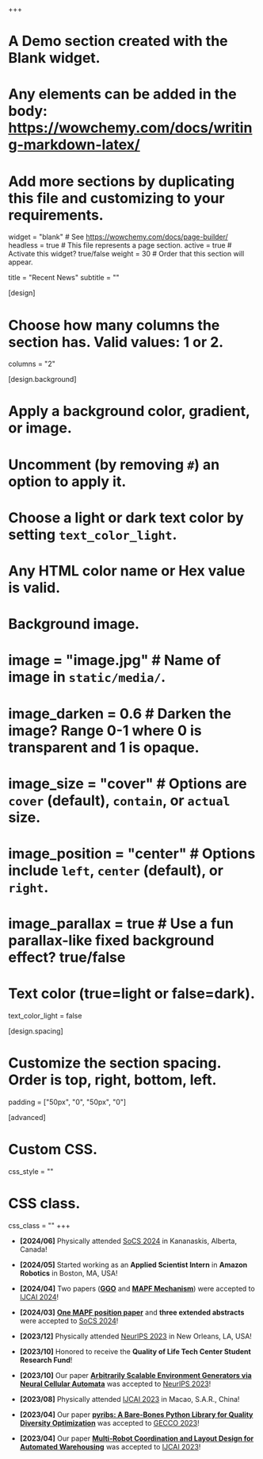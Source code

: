 +++
# A Demo section created with the Blank widget.
# Any elements can be added in the body: https://wowchemy.com/docs/writing-markdown-latex/
# Add more sections by duplicating this file and customizing to your requirements.

widget = "blank"  # See https://wowchemy.com/docs/page-builder/
headless = true  # This file represents a page section.
active = true  # Activate this widget? true/false
weight = 30  # Order that this section will appear.

title = "Recent News"
subtitle = ""

[design]
  # Choose how many columns the section has. Valid values: 1 or 2.
  columns = "2"

[design.background]
  # Apply a background color, gradient, or image.
  #   Uncomment (by removing `#`) an option to apply it.
  #   Choose a light or dark text color by setting `text_color_light`.
  #   Any HTML color name or Hex value is valid.


  # Background image.
  # image = "image.jpg"  # Name of image in `static/media/`.
  # image_darken = 0.6  # Darken the image? Range 0-1 where 0 is transparent and 1 is opaque.
  # image_size = "cover"  #  Options are `cover` (default), `contain`, or `actual` size.
  # image_position = "center"  # Options include `left`, `center` (default), or `right`.
  # image_parallax = true  # Use a fun parallax-like fixed background effect? true/false

  # Text color (true=light or false=dark).
  text_color_light = false

[design.spacing]
  # Customize the section spacing. Order is top, right, bottom, left.
  padding = ["50px", "0", "50px", "0"]

[advanced]
 # Custom CSS.
 css_style = ""

 # CSS class.
 css_class = ""
+++
- **[2024/06]** Physically attended [SoCS 2024](https://socs24.search-conference.org/) in Kananaskis, Alberta, Canada!

- **[2024/05]** Started working as an **Applied Scientist Intern** in **Amazon Robotics** in Boston, MA, USA!

- **[2024/04]** Two papers (**[GGO](publication/zhang2024ggo)** and **[MAPF Mechanism](publication/friedrich2024mechanism)**) were accepted to [IJCAI 2024](https://ijcai24.org/)!

- **[2024/03]** **[One MAPF position paper](publication/jiang2024competition)** and **three extended abstracts** were accepted to [SoCS 2024](https://socs24.search-conference.org/)!

- **[2023/12]** Physically attended [NeurIPS 2023](https://neurips.cc/Conferences/2023) in New Orleans, LA, USA!

- **[2023/10]** Honored to receive the **Quality of Life Tech Center Student Research Fund**!

- **[2023/10]** Our paper **[Arbitrarily Scalable Environment Generators via Neural Cellular Automata](publication/zhang2023nca)** was accepted to [NeurIPS 2023](https://nips.cc/Conferences/2023)!

- **[2023/08]** Physically attended [IJCAI 2023](https://ijcai-23.org/) in Macao, S.A.R., China!

- **[2023/04]** Our paper **[pyribs: A Bare-Bones Python Library for Quality Diversity Optimization](publication/tjanaka2023pyribs)** was accepted to [GECCO 2023](https://gecco-2023.sigevo.org/HomePage)!

- **[2023/04]** Our paper **[Multi-Robot Coordination and Layout Design for Automated Warehousing](publication/zhang2023layout_opt)** was accepted to [IJCAI 2023](https://ijcai-23.org/)!

<!-- - **[2022/10]** Joined **[ARCS Lab](https://jiaoyangli.me/people/)** at CMU Robotics Institute as a PhD student!

- **[2022/10]** Our paper **[Efficient Multi-Task Learning via Iterated Single-Task Transfer](publication/zentner2022tpt_iros/)** was accepted to [IROS 2022](https://iros2022.org/)!

- **[2022/07]** Physically attended [GECCO 2022](https://gecco-2022.sigevo.org/HomePage) in Boston, MA, USA!

- **[2022/04]** Our paper **[Deep Surrogate Assisted MAP-Elites for Automated Hearthstone Deckbuilding](publication/zhang2022dsa-me/)** was accepted to [GECCO 2022](https://gecco-2022.sigevo.org/HomePage)! -->